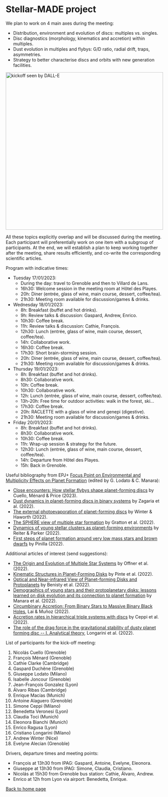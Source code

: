 # Stellar-MADE project

We plan to work on 4 main axes during the meeting: 
- Distribution, environment and evolution of discs: multiples vs. singles.
- Disc diagnostics (morphology, kinematics and accretion) within multiples.
- Dust evolution in multiples and flybys: G/D ratio, radial drift, traps, asymmetries.
- Strategy to better characterise discs and orbits with new generation facilities.

<img src="https://nicolascuello.github.io/Stellar-MADE/images/Stellar-MADE-kickoff_flyer.jpg" alt="kickoff seen by DALL-E" width="500"/>

All these topics explicitly overlap and will be discussed during the meeting. Each participant will preferentially work on one item with a subgroup of participants. At the end, we will establish a plan to keep working together after the meeting, share results efficiently, and co-write the corresponding scientific articles.

Program with indicative times:  
- Tuesday 17/01/2023:  
    - During the day: travel to Grenoble and then to Villard de Lans.
    - 16h30: Welcome session in the meeting room at Hôtel des Playes.
    - 20h: Diner (entrée, glass of wine, main course, dessert, coffee/tea).
    - 21h30: Meeting room available for discussion/games & drinks.  
- Wednesday 18/01/2023:  
    - 8h: Breakfast (buffet and hot drinks).
    - 9h: Review talks & discussion: Gaspard, Andrew, Enrico.
    - 10h30: Coffee break.
    - 11h: Review talks & discussion: Cathie, François.
    - 12h30: Lunch (entrée, glass of wine, main course, dessert, coffee/tea).
    - 14h: Collaborative work.
    - 16h30: Coffee break.
    - 17h30: Short brain-storming session.
    - 20h: Diner (entrée, glass of wine, main course, dessert, coffee/tea).
    - 21h30: Meeting room available for discussion/games & drinks.  
- Thursday 19/01/2023:
    - 8h: Breakfast (buffet and hot drinks).
    - 8h30: Collaborative work.
    - 10h: Coffee break.
    - 10h30: Collaborative work.
    - 12h: Lunch (entrée, glass of wine, main course, dessert, coffee/tea).
    - 13h-20h: Free time for outdoor activities: walk in the forest, ski...
    - 17h30: Coffee break.
    - 20h: RACLETTE with a glass of wine and genepi (digestive).
    - 21h30: Meeting room available for discussion/games & drinks. 
- Friday 20/01/2023:
    - 8h: Breakfast (buffet and hot drinks).
    - 8h30: Collaborative work.
    - 10h30: Coffee break.
    - 11h: Wrap-up session & strategy for the future.
    - 12h30: Lunch (entrée, glass of wine, main course, dessert, coffee/tea).
    - 14h: Departure from Hôtel des Playes.
    - 15h: Back in Grenoble.  

Useful bibliography from EPJ+ [Focus Point on Environmental and Multiplicity Effects on Planet Formation](https://epjplus.epj.org/component/toc/?task=topic&id=1726) (edited by G. Lodato & C. Manara):
- [Close encounters: How stellar flybys shape planet-forming discs](https://arxiv.org/abs/2207.09752) by Cuello, Ménard & Price (2023).
- [Dust dynamics in planet-forming discs in binary systems](https://arxiv.org/abs/2212.07711) by Zagaria et al. (2022).
- [The external photoevaporation of planet-forming discs](https://arxiv.org/abs/2206.11910) by Winter & Haworth (2022).
- [The SPHERE view of multiple star formation](https://arxiv.org/abs/2211.01718) by Gratton et al. (2022).
- [Dynamics of young stellar clusters as planet-forming environments](https://arxiv.org/abs/2209.03889) by Reiter & Parker (2022).
- [First steps of planet formation around very low mass stars and brown dwarfs](https://arxiv.org/abs/2210.06560) by Pinilla (2022).

Additional articles of interest (send suggestions):
- [The Origin and Evolution of Multiple Star Systems](https://arxiv.org/abs/2203.10066) by Offner et al. (2022).
- [Kinematic Structures in Planet-Forming Disks](https://arxiv.org/abs/2203.09528) by Pinte et al. (2022).
- [Optical and Near-infrared View of Planet-forming Disks and Protoplanets](https://arxiv.org/abs/2203.09991) by Benisty et al. (2022).
- [Demographics of young stars and their protoplanetary disks: lessons learned on disk evolution and its connection to planet formation](https://arxiv.org/abs/2203.09930) by Manara et al. (2022).
- [Circumbinary Accretion: From Binary Stars to Massive Binary Black Holes](https://arxiv.org/abs/2211.00028), Lai & Muñoz (2022).
- [Accretion rates in hierarchical triple systems with discs](https://arxiv.org/abs/2205.08784) by Ceppi et al. (2022).
- [The role of the drag force in the gravitational stability of dusty planet forming disc -- I. Analytical theory](https://arxiv.org/abs/2212.04986), Longarini et al. (2022).

List of participants for the kick-off meeting:
1. Nicolás Cuello (Grenoble)
2. François Ménard (Grenoble)
3. Cathie Clarke (Cambridge)
4. Gaspard Duchêne (Grenoble)
5. Giuseppe Lodato (Milano) 
6. Isabelle Joncour (Grenoble)
7. Jean-François Gonzalez (Lyon)
8. Álvaro Ribas (Cambridge)
9. Enrique Macías (Munich)
10. Antoine Alaguero (Grenoble)
11. Simone Ceppi (Milano)
12. Benedetta Veronesi (Lyon)
13. Claudia Toci (Munich)
14. Eleonora Bianchi (Munich)
15. Enrico Ragusa (Lyon)
16. Cristiano Longarini (Milano)
17. Andrew Winter (Nice)
18. Evelyne Alecian (Grenoble)

Drivers, departure times and meeting points:
- François at 13h30 from IPAG: Gaspard, Antoine, Evelyne, Eleonora.
- Giuseppe at 13h30 from IPAG: Simone, Claudia, Cristiano.
- Nicolás at 15h30 from Grenoble bus station: Cathie, Álvaro, Andrew.
- Enrico at 12h from Lyon via airport: Benedetta, Enrique.

[Back to home page](https://nicolascuello.github.io/Stellar-MADE/)
